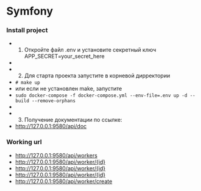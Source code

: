 # Symfony

### Install project 

- 1) Откройте файл .env и установите секретный ключ APP_SECRET=your_secret_here
- 
- 2) Для старта проекта запустите в корневой дирректории
- `# make up`
- или если не установлен make, запустите
- `sudo docker-compose -f docker-compose.yml --env-file=.env up -d --build --remove-orphans`
- 
- 3) Получение документации по ссылке:
- http://127.0.0.1:9580/api/doc

### Working url

- http://127.0.0.1:9580/api/workers
- http://127.0.0.1:9580/api/worker/{id}
- http://127.0.0.1:9580/api/worker/{id}
- http://127.0.0.1:9580/api/worker/{id}
- http://127.0.0.1:9580/api/worker/create